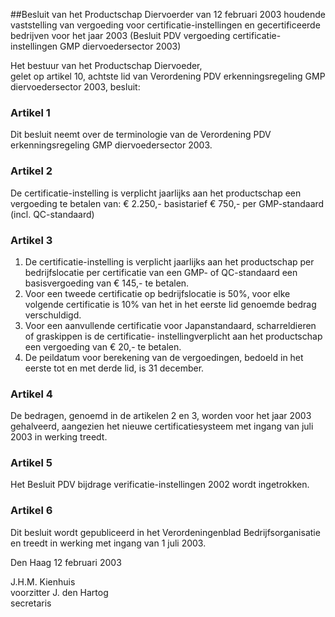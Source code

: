 <meta http-equiv='Content-Type' content='text/html; charset=utf-8' />

##Besluit van het Productschap Diervoerder van 12 februari 2003 houdende vaststelling van vergoeding voor certificatie-instellingen en gecertificeerde bedrijven voor het jaar 2003 (Besluit PDV vergoeding certificatie-instellingen GMP diervoedersector 2003)

Het bestuur van het Productschap Diervoeder,  
gelet op artikel 10, achtste lid van Verordening PDV erkenningsregeling GMP diervoedersector 2003,
besluit:    

### Artikel  1  

Dit besluit neemt over de terminologie van de Verordening PDV erkenningsregeling GMP diervoedersector 2003.  

### Artikel  2  

De certificatie-instelling is verplicht jaarlijks aan het productschap een vergoeding te betalen van: € 2.250,- basistarief € 750,- per GMP-standaard (incl. QC-standaard)  

### Artikel  3  

1.  De certificatie-instelling is verplicht jaarlijks aan het productschap per bedrijfslocatie per certificatie van een GMP- of QC-standaard een basisvergoeding van € 145,- te betalen.   
2.  Voor een tweede certificatie op bedrijfslocatie is 50%, voor elke volgende certificatie is 10% van het in het eerste lid genoemde bedrag verschuldigd.   
3.  Voor een aanvullende certificatie voor Japanstandaard, scharreldieren of graskippen is de certificatie- instellingverplicht aan het productschap een vergoeding van € 20,- te betalen.   
4.  De peildatum voor berekening van de vergoedingen, bedoeld in het eerste tot en met derde lid, is 31 december.   

### Artikel  4  

De bedragen, genoemd in de artikelen 2 en 3, worden voor het jaar 2003 gehalveerd, aangezien het nieuwe certificatiesysteem met ingang van juli 2003 in werking treedt.  

### Artikel  5  

Het Besluit PDV bijdrage verificatie-instellingen 2002 wordt ingetrokken.  

### Artikel  6  

Dit besluit wordt gepubliceerd in het Verordeningenblad Bedrijfsorganisatie en treedt in werking met ingang van 1 juli 2003.  

Den Haag 
12 februari 2003    

J.H.M. Kienhuis  
voorzitter 
J. den Hartog  
secretaris     

